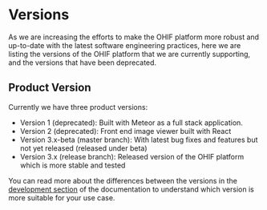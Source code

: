 # Versions

As we are increasing the efforts to make the OHIF platform more robust and up-to-date
with the latest software engineering practices, here we are listing the versions of
the OHIF platform that we are currently supporting, and the versions that have been
deprecated.

## Product Version


Currently we have three product versions:

- Version 1 (deprecated): Built with Meteor as a full stack application.
- Version 2 (deprecated): Front end image viewer built with React
- Version 3.x-beta (master branch): With latest bug fixes and features but not yet released (released under beta)
- Version 3.x (release branch): Released version of the OHIF platform which is more stable and tested


You can read more about the differences between the versions in the [development section](../../development/getting-started#branches) of the documentation
to understand which version is more suitable for your use case.
